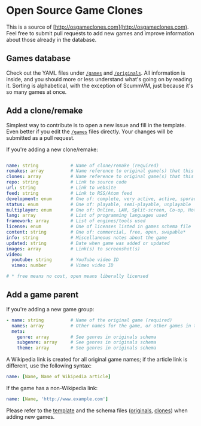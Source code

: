 # Open Source Game Clones

This is a source of [http://osgameclones.com](http://osgameclones.com). Feel
free to submit pull requests to add new games and improve information about
those already in the database.

## Games database

Check out the YAML files under [`/games`][games] and [`/originals`][originals]. All information is inside, and you should more or less
understand what's going on by reading it. Sorting is alphabetical, with the
exception of ScummVM, just because it's so many games at once.

## Add a clone/remake

Simplest way to contribute is to open a new issue and fill in the template.
Even better if you edit the [`/games`][games] files directly. Your
changes will be submitted as a pull request.

If you're adding a new clone/remake:

```yaml

name: string            # Name of clone/remake (required)
remakes: array          # Name reference to original game(s) that this game remakes
clones: array           # Name reference to original game(s) that this game clones
repo: string            # Link to source code
url: string             # Link to website
feed: string            # Link to RSS/Atom feed
development: enum       # One of: complete, very active, active, sporadic, halted
status: enum            # One of: playable, semi-playable, unplayable
multiplayer: enum       # One of: Online, LAN, Split-screen, Co-op, Hotseat, Matchmaking
lang: array             # List of programming languages used
framework: array        # List of engines/tools used
license: enum           # One of licenses listed in games schema file
content: string         # One of: commercial, free, open, swapable*
info: string            # Miscellaneous notes about the game
updated: string         # Date when game was added or updated
images: array           # Link(s) to screenshot(s)
video:
  youtube: string       # YouTube video ID
  vimeo: number         # Vimeo video ID

# * free means no cost, open means liberally licensed
```

## Add a game parent

If you're adding a new game group:

```yaml
- name: string          # Name of the original game (required)
  names: array          # Other names for the game, or other games in the series
  meta:
    genre: array        # See genres in originals schema
    subgenre: array     # See genres in originals schema
    theme: array        # See genres in originals schema
```

A Wikipedia link is created for all original game names; if the article link is different, use the following syntax:

```yaml
name: [Name, Name of Wikipedia article]
```

If the game has a non-Wikipedia link:

```yaml
name: [Name, 'http://www.example.com']
```

Please refer to the [template][template] and the schema files ([originals][schema_originals], [clones][schema_clones])
when adding new games.


[games]: games/
[originals]: originals/
[schema_originals]: schema_originals.yaml
[schema_clones]: schema_clones.yaml
[template]: .github/ISSUE_TEMPLATE.md

